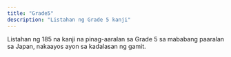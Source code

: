 ```yaml
---
title: "Grade5"
description: "Listahan ng Grade 5 kanji"
---
```

Listahan ng 185 na kanji na pinag-aaralan sa Grade 5 sa mababang paaralan sa Japan, nakaayos ayon sa kadalasan ng gamit.